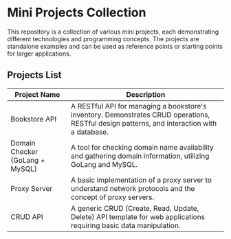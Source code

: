 # Mini Projects Collection

This repository is a collection of various mini projects, each demonstrating different technologies and programming concepts. The projects are standalone examples and can be used as reference points or starting points for larger applications.

## Projects List

| Project Name  | Description | 
|---------------|-------------|
| Bookstore API | A RESTful API for managing a bookstore's inventory. Demonstrates CRUD operations, RESTful design patterns, and interaction with a database. | 
| Domain Checker (GoLang + MySQL) | A tool for checking domain name availability and gathering domain information, utilizing GoLang and MySQL. | 
| Proxy Server | A basic implementation of a proxy server to understand network protocols and the concept of proxy servers. | 
| CRUD API | A generic CRUD (Create, Read, Update, Delete) API template for web applications requiring basic data manipulation. | 

